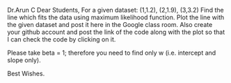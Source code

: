 Dr.Arun C
Dear Students,
For a given dataset: (1,1.2), (2,1.9), (3,3.2)
Find the line which fits the data using maximum likelihood function. Plot the line with the given dataset and post it here in the Google class room. Also create your github account and post the link of the code along with the plot so that I can check the code by clicking on it.

Please take beta = 1; therefore you need to find only w (i.e. intercept and slope only).

Best Wishes. 

